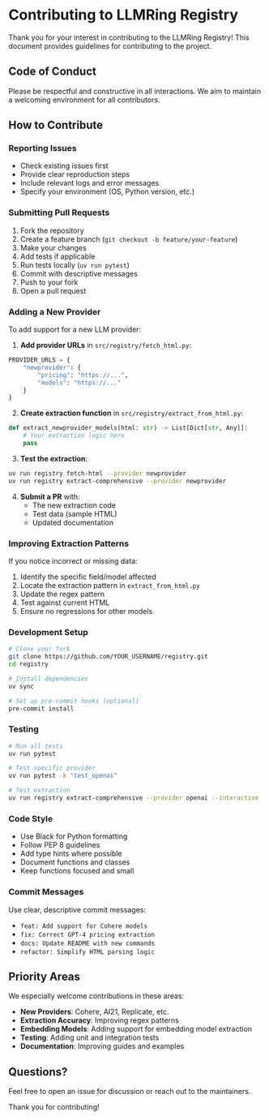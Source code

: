 # Contributing to LLMRing Registry

Thank you for your interest in contributing to the LLMRing Registry! This document provides guidelines for contributing to the project.

## Code of Conduct

Please be respectful and constructive in all interactions. We aim to maintain a welcoming environment for all contributors.

## How to Contribute

### Reporting Issues

- Check existing issues first
- Provide clear reproduction steps
- Include relevant logs and error messages
- Specify your environment (OS, Python version, etc.)

### Submitting Pull Requests

1. Fork the repository
2. Create a feature branch (`git checkout -b feature/your-feature`)
3. Make your changes
4. Add tests if applicable
5. Run tests locally (`uv run pytest`)
6. Commit with descriptive messages
7. Push to your fork
8. Open a pull request

### Adding a New Provider

To add support for a new LLM provider:

1. **Add provider URLs** in `src/registry/fetch_html.py`:
```python
PROVIDER_URLS = {
    "newprovider": {
        "pricing": "https://...",
        "models": "https://..."
    }
}
```

2. **Create extraction function** in `src/registry/extract_from_html.py`:
```python
def extract_newprovider_models(html: str) -> List[Dict[str, Any]]:
    # Your extraction logic here
    pass
```

3. **Test the extraction**:
```bash
uv run registry fetch-html --provider newprovider
uv run registry extract-comprehensive --provider newprovider
```

4. **Submit a PR** with:
   - The new extraction code
   - Test data (sample HTML)
   - Updated documentation

### Improving Extraction Patterns

If you notice incorrect or missing data:

1. Identify the specific field/model affected
2. Locate the extraction pattern in `extract_from_html.py`
3. Update the regex pattern
4. Test against current HTML
5. Ensure no regressions for other models

### Development Setup

```bash
# Clone your fork
git clone https://github.com/YOUR_USERNAME/registry.git
cd registry

# Install dependencies
uv sync

# Set up pre-commit hooks (optional)
pre-commit install
```

### Testing

```bash
# Run all tests
uv run pytest

# Test specific provider
uv run pytest -k "test_openai"

# Test extraction
uv run registry extract-comprehensive --provider openai --interactive
```

### Code Style

- Use Black for Python formatting
- Follow PEP 8 guidelines
- Add type hints where possible
- Document functions and classes
- Keep functions focused and small

### Commit Messages

Use clear, descriptive commit messages:
- `feat: Add support for Cohere models`
- `fix: Correct GPT-4 pricing extraction`
- `docs: Update README with new commands`
- `refactor: Simplify HTML parsing logic`

## Priority Areas

We especially welcome contributions in these areas:

- **New Providers**: Cohere, AI21, Replicate, etc.
- **Extraction Accuracy**: Improving regex patterns
- **Embedding Models**: Adding support for embedding model extraction
- **Testing**: Adding unit and integration tests
- **Documentation**: Improving guides and examples

## Questions?

Feel free to open an issue for discussion or reach out to the maintainers.

Thank you for contributing!